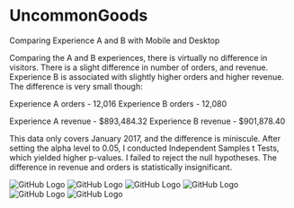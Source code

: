 # UncommonGoods
Comparing Experience A and B with Mobile and Desktop

Comparing the A and B experiences, there is virtually no difference in visitors. There is a slight difference in number of orders, and revenue. Experience B is associated with slightly higher orders and higher revenue. The difference is very small though:

Experience A orders -		12,016
Experience B orders -		12,080

Experience A revenue -	$893,484.32
Experience B revenue -	$901,878.40

This data only covers January 2017, and the difference is miniscule. After setting the alpha level to 0.05, I conducted Independent Samples t Tests, which yielded higher p-values. I failed to reject the null hypotheses. The difference in revenue and orders is statistically insignificant. 

![GitHub Logo](https://i.imgur.com/yiYkKXN.png)
![GitHub Logo](https://i.imgur.com/vepfvkX.png)
![GitHub Logo](https://i.imgur.com/WYHQI4n.png)
![GitHub Logo](https://i.imgur.com/vns0Ds0.png)
![GitHub Logo](https://i.imgur.com/93dPGMK.png)
![GitHub Logo](https://i.imgur.com/nEOizNJ.png)
